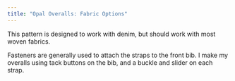 ```yaml
---
title: "Opal Overalls: Fabric Options"
---
```


This pattern is designed to work with denim, but should work with most woven fabrics.

Fasteners are generally used to attach the straps to the front bib. I make my overalls using tack buttons on the bib, and a buckle and slider on each strap.
